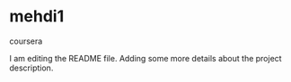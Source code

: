 # mehdi1
coursera

I am editing the README file. Adding some more details about the project description.

